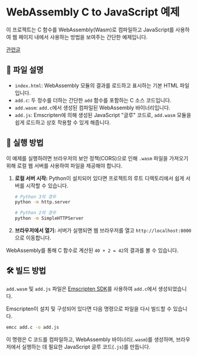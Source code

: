 # WebAssembly C to JavaScript 예제

이 프로젝트는 C 함수를 WebAssembly(Wasm)로 컴파일하고 JavaScript를 사용하여 웹 페이지 내에서 사용하는 방법을 보여주는 간단한 예제입니다.

[관련글](https://velog.io/@hwan_lee/%EC%96%B4%EC%85%88%EB%B8%94%EB%A6%AC%EB%A1%9C-%EC%9B%B9-%EB%A7%8C%EB%93%A4%EA%B8%B0)

## 📂 파일 설명

- `index.html`: WebAssembly 모듈의 결과를 로드하고 표시하는 기본 HTML 파일입니다.
- `add.c`: 두 정수를 더하는 간단한 `add` 함수를 포함하는 C 소스 코드입니다.
- `add.wasm`: `add.c`에서 생성된 컴파일된 WebAssembly 바이너리입니다.
- `add.js`: Emscripten에 의해 생성된 JavaScript "글루" 코드로, `add.wasm` 모듈을 쉽게 로드하고 상호 작용할 수 있게 해줍니다.

## 🚀 실행 방법

이 예제를 실행하려면 브라우저의 보안 정책(CORS)으로 인해 `.wasm` 파일을 가져오기 위해 로컬 웹 서버를 사용하여 파일을 제공해야 합니다.

1. **로컬 서버 시작:**
   Python이 설치되어 있다면 프로젝트의 루트 디렉토리에서 쉽게 서버를 시작할 수 있습니다.

   ```bash
   # Python 3의 경우
   python -m http.server

   # Python 2의 경우
   python -m SimpleHTTPServer
   ```

2. **브라우저에서 열기:**
   서버가 실행되면 웹 브라우저를 열고 `http://localhost:8000`으로 이동합니다.

WebAssembly를 통해 C 함수로 계산된 `40 + 2 = 42`의 결과를 볼 수 있습니다.

## 🛠️ 빌드 방법

`add.wasm` 및 `add.js` 파일은 [Emscripten SDK](https://emscripten.org/)를 사용하여 `add.c`에서 생성되었습니다.

Emscripten이 설치 및 구성되어 있다면 다음 명령으로 파일을 다시 빌드할 수 있습니다.

```bash
emcc add.c -o add.js
```

이 명령은 C 코드를 컴파일하고, WebAssembly 바이너리(`.wasm`)를 생성하며, 브라우저에서 실행하는 데 필요한 JavaScript 글루 코드(`.js`)를 만듭니다.
